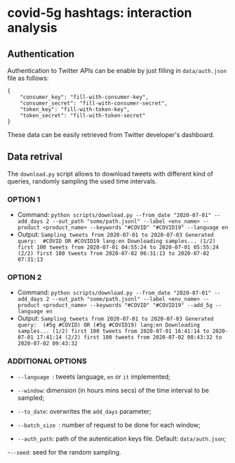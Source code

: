 # covid-5g hashtags: interaction analysis

## Authentication

Authentication to Twitter APIs can be enable by just filling in `data/auth.json` file as follows:

```
{
    "consumer_key": "fill-with-consumer-key",
    "consumer_secret": "fill-with-consumer-secret",
    "token_key": "fill-with-token-key",
    "token_secret": "fill-with-token-secret"
}
```

These data can be easily retrieved from Twitter developer's dashboard.

## Data retrival

The ```download.py``` script allows to download tweets with different kind of queries, randomly sampling the used time intervals.

### OPTION 1
- Command: ```python scripts/download.py --from_date "2020-07-01" --add_days 2 --out_path "some/path.jsonl" --label <env_name> --product <product_name> --keywords "#COVID" "#COVID19" --language en```
- Output: ```Sampling tweets from 2020-07-01 to 2020-07-03
Generated query:  #COVID OR #COVID19 lang:en
Downloading samples...
  (1/2) first 100 tweets from 2020-07-01 04:55:24 to 2020-07-01 05:55:24
  (2/2) first 100 tweets from 2020-07-02 06:31:13 to 2020-07-02 07:31:13```

### OPTION 2
- Command: ```python scripts/download.py --from_date "2020-07-01" --add_days 2 --out_path "some/path.jsonl" --label <env_name> --product <product_name> --keywords "#COVID" "#COVID19" --add_5g --language en```
- Output: ```Sampling tweets from 2020-07-01 to 2020-07-03
Generated query:  (#5g #COVID) OR (#5g #COVID19) lang:en
Downloading samples...
  (1/2) first 100 tweets from 2020-07-01 16:41:14 to 2020-07-01 17:41:14
  (2/2) first 100 tweets from 2020-07-02 08:43:32 to 2020-07-02 09:43:32```

### ADDITIONAL OPTIONS

- ```--language ```: tweets language, ```en``` or ```it``` implemented;

- ```--window```: dimension (in hours mins secs) of the time interval to be sampled;

- ```--to_date```: overwrites the ```add_days``` parameter;

- ```--batch_size ```: number of request to be done for each window;

- ```--auth_path```: path of the autentication keys file. Default: `data/auth.json`;

-```--seed```: seed for the random sampling.
